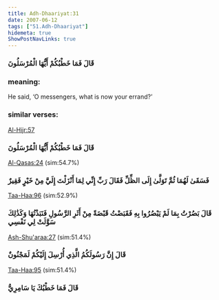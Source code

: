 ```yaml
---
title: Adh-Dhaariyat:31
date: 2007-06-12
tags: ["51.Adh-Dhaariyat"]
hidemeta: true 
ShowPostNavLinks: true 
---
```

### قَالَ فَمَا خَطْبُكُمْ أَيُّهَا الْمُرْسَلُونَ
### meaning: 
He said, ‘O messengers, what is now your errand?’
### similar verses: 

[Al-Hijr:57](/15/57)

### قَالَ فَمَا خَطْبُكُمْ أَيُّهَا الْمُرْسَلُونَ

[Al-Qasas:24](/28/24) (sim:54.7%)

### فَسَقَىٰ لَهُمَا ثُمَّ تَوَلَّىٰ إِلَى الظِّلِّ فَقَالَ رَبِّ إِنِّي لِمَا أَنْزَلْتَ إِلَيَّ مِنْ خَيْرٍ فَقِيرٌ

[Taa-Haa:96](/20/96) (sim:52.9%)

### قَالَ بَصُرْتُ بِمَا لَمْ يَبْصُرُوا بِهِ فَقَبَضْتُ قَبْضَةً مِنْ أَثَرِ الرَّسُولِ فَنَبَذْتُهَا وَكَذَٰلِكَ سَوَّلَتْ لِي نَفْسِي

[Ash-Shu'araa:27](/26/27) (sim:51.4%)

### قَالَ إِنَّ رَسُولَكُمُ الَّذِي أُرْسِلَ إِلَيْكُمْ لَمَجْنُونٌ

[Taa-Haa:95](/20/95) (sim:51.4%)

### قَالَ فَمَا خَطْبُكَ يَا سَامِرِيُّ
